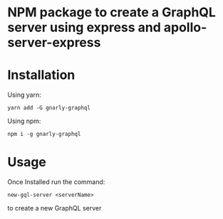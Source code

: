 # NPM package to create a GraphQL server using express and apollo-server-express

# Installation

Using yarn:

`yarn add -G gnarly-graphql`

Using npm:

`npm i -g gnarly-graphql`


# Usage

Once Installed run the command: 

`new-gql-server <serverName>`

to create a new GraphQL server 

